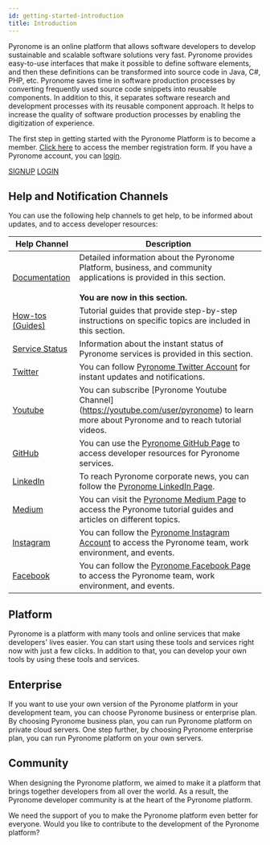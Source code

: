 ```yaml
---
id: getting-started-introduction
title: Introduction
---
```


<a id="aHeaderMenuAnchor" data-header-menu="Docs"></a>

Pyronome is an online platform that allows software developers to develop sustainable and scalable software solutions very fast. Pyronome provides easy-to-use interfaces that make it possible to define software elements, and then these definitions can be transformed into source code in Java, C#, PHP, etc. Pyronome saves time in software production processes by converting frequently used source code snippets into reusable components. In addition to this, it separates software research and development processes with its reusable component approach. It helps to increase the quality of software production processes by enabling the digitization of experience.

The first step in getting started with the Pyronome Platform is to become a member. [Click here](https://pyronome.com/builder/signup) to access the member registration form. If you have a Pyronome account, you can [login](https://pyronome.com/builder/login).

<div class="col s12 center-align">
    <a href="https://pyronome.com/builder/signup" class="waves-effect waves-dark btn-large white-text amber darken-4">SIGNUP</a>
    <a href="https://pyronome.com/builder/login" class="waves-effect waves-dark btn-large white-text blue-grey darken-2">LOGIN</a>
</div>

## Help and Notification Channels
You can use the following help channels to get help, to be informed about updates, and to access developer resources:

| Help Channel | Description |
| ------ | ------ |
| [Documentation](/latest/en/docs/getting-started-introduction) | Detailed information about the Pyronome Platform, business, and community applications is provided in this section. <br><br>**You are now in this section.** |
| [How-tos (Guides)](https://help.pyronome.com/) | Tutorial guides that provide step-by-step instructions on specific topics are included in this section. |
| [Service Status](https://status.pyronome.com/) | Information about the instant status of Pyronome services is provided in this section. |
| [<i class="fab fa-twitter"></i> Twitter](https://twitter.com/pyronome) | You can follow [Pyronome Twitter Account](https://twitter.com/pyronome) for instant updates and notifications. |
| [<i class="fab fa-youtube"></i> Youtube](https://youtube.com/user/pyronome) | You can subscribe [Pyronome Youtube Channel] (https://youtube.com/user/pyronome) to learn more about Pyronome and to reach tutorial videos. |
| [<i class="fab fa-github"></i> GitHub](https://github.com/pyronome) | You can use the [Pyronome GitHub Page](https://github.com/pyronome) to access developer resources for Pyronome services. |
| [<i class="fab fa-linkedin"></i> LinkedIn](https://linkedin.com/company/pyronome) | To reach Pyronome corporate news, you can follow the [Pyronome LinkedIn Page](https://linkedin.com/company/pyronome). |
| [<i class="fab fa-medium"></i> Medium](https://medium.com/pyronome) | You can visit the [Pyronome Medium Page](https://medium.com/pyronome) to access the Pyronome tutorial guides and articles on different topics. |
| [<i class="fab fa-instagram"></i> Instagram](https://instagram.com/pyronome) | You can follow the [Pyronome Instagram Account](https://instagram.com/pyronome) to access the Pyronome team, work environment, and events. |
| [<i class="fab fa-facebook-square"></i> Facebook](https://facebook.com/pyronome) | You can follow the [Pyronome Facebook Page](https://facebook.com/pyronome) to access the Pyronome team, work environment, and events. |

## Platform
Pyronome is a platform with many tools and online services that make developers' lives easier. You can start using these tools and services right now with just a few clicks. In addition to that, you can develop your own tools by using these tools and services.

## Enterprise
If you want to use your own version of the Pyronome platform in your development team, you can choose Pyronome business or enterprise plan. By choosing Pyronome business plan, you can run Pyronome platform on private cloud servers. One step further, by choosing Pyronome enterprise plan, you can run Pyronome platform on your own servers.

## Community
When designing the Pyronome platform, we aimed to make it a platform that brings together developers from all over the world. As a result, the Pyronome developer community is at the heart of the Pyronome platform.

We need the support of you to make the Pyronome platform even better for everyone. Would you like to contribute to the development of the Pyronome platform?